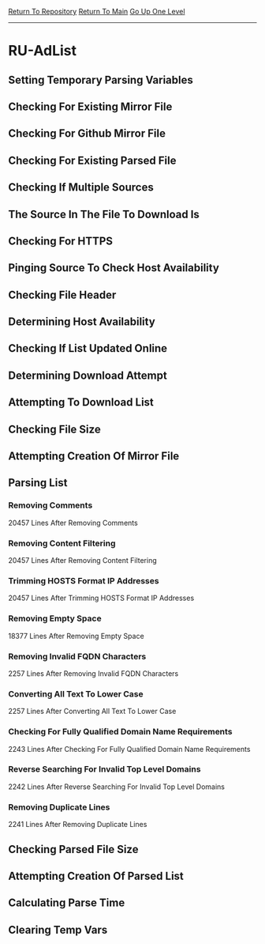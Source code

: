 [Return To Repository](https://github.com/deathbybandaid/piholeparser/)
[Return To Main](https://github.com/deathbybandaid/piholeparser/blob/master/RecentRunLogs/Mainlog.md)
[Go Up One Level](https://github.com/deathbybandaid/piholeparser/blob/master/RecentRunLogs/TopLevelScripts/30-Processing-External-Blacklists.md)
____________________________________
# RU-AdList
## Setting Temporary Parsing Variables
## Checking For Existing Mirror File
## Checking For Github Mirror File
## Checking For Existing Parsed File
## Checking If Multiple Sources
## The Source In The File To Download Is
## Checking For HTTPS
## Pinging Source To Check Host Availability
## Checking File Header
## Determining Host Availability
## Checking If List Updated Online
## Determining Download Attempt
## Attempting To Download List
## Checking File Size
## Attempting Creation Of Mirror File
## Parsing List
### Removing Comments
20457 Lines After Removing Comments
### Removing Content Filtering
20457 Lines After Removing Content Filtering
### Trimming HOSTS Format IP Addresses
20457 Lines After Trimming HOSTS Format IP Addresses
### Removing Empty Space
18377 Lines After Removing Empty Space
### Removing Invalid FQDN Characters
2257 Lines After Removing Invalid FQDN Characters
### Converting All Text To Lower Case
2257 Lines After Converting All Text To Lower Case
### Checking For Fully Qualified Domain Name Requirements
2243 Lines After Checking For Fully Qualified Domain Name Requirements
### Reverse Searching For Invalid Top Level Domains
2242 Lines After Reverse Searching For Invalid Top Level Domains
### Removing Duplicate Lines
2241 Lines After Removing Duplicate Lines
## Checking Parsed File Size
## Attempting Creation Of Parsed List
## Calculating Parse Time
## Clearing Temp Vars
